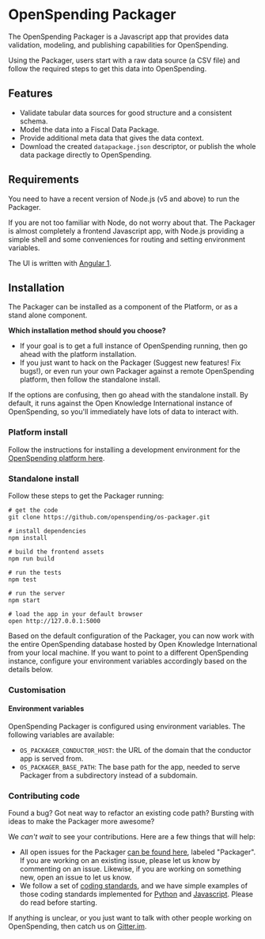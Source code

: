 # OpenSpending Packager

The OpenSpending Packager is a Javascript app that provides data validation, modeling, and publishing capabilities for OpenSpending.

Using the Packager, users start with a raw data source (a CSV file) and follow the required steps to get this data into OpenSpending.

## Features

- Validate tabular data sources for good structure and a consistent schema.
- Model the data into a Fiscal Data Package.
- Provide additional meta data that gives the data context.
- Download the created `datapackage.json` descriptor, or publish the whole data package directly to OpenSpending.

## Requirements

You need to have a recent version of Node.js (v5 and above) to run the Packager.

If you are not too familiar with Node, do not worry about that. The Packager is almost completely a frontend Javascript app, with Node.js providing a simple shell and some conveniences for routing and setting environment variables.

The UI is written with [Angular 1](https://angularjs.org).

## Installation

The Packager can be installed as a component of the Platform, or as a stand alone component.

**Which installation method should you choose?**

- If your goal is to get a full instance of OpenSpending running, then go ahead with the platform installation.
- If you just want to hack on the Packager (Suggest new features! Fix bugs!), or even run your own Packager against a remote OpenSpending platform, then follow the standalone install.

If the options are confusing, then go ahead with the standalone install. By default, it runs against the Open Knowledge International instance of OpenSpending, so you'll immediately have lots of data to interact with.

### Platform install

Follow the instructions for installing a development environment for the [OpenSpending platform here](./platform/).

### Standalone install

Follow these steps to get the Packager running:

```
# get the code
git clone https://github.com/openspending/os-packager.git

# install dependencies
npm install

# build the frontend assets
npm run build

# run the tests
npm test

# run the server
npm start

# load the app in your default browser
open http://127.0.0.1:5000
```

Based on the default configuration of the Packager, you can now work with the entire OpenSpending database hosted by Open Knowledge International from your local machine. If you want to point to a different OpenSpending instance, configure your environment variables accordingly based on the details below.

### Customisation

#### Environment variables

OpenSpending Packager is configured using environment variables. The following variables are available:

- `OS_PACKAGER_CONDUCTOR_HOST`: the URL of the domain that the conductor app is served from.
- `OS_PACKAGER_BASE_PATH`: The base path for the app, needed to serve Packager from a subdirectory instead of a subdomain.

### Contributing code

Found a bug? Got neat way to refactor an existing code path? Bursting with ideas to make the Packager more awesome?

We *can't wait* to see your contributions. Here are a few things that will help:

- All open issues for the Packager [can be found here](http://github.com/openspending/openspending/issues), labeled "Packager". If you are working on an existing issue, please let us know by commenting on an issue. Likewise, if you are working on something new, open an issue to let us know.
- We follow a set of [coding standards](https://github.com/okfn/coding-standards), and we have simple examples of those coding standards implemented for [Python](https://github.com/okfn/oki-py) and [Javascript](https://github.com/okfn/oki-js). Please do read before starting.

If anything is unclear, or you just want to talk with other people working on OpenSpending, then catch us on [Gitter.im](http://gitter.im/openspending/chat).
